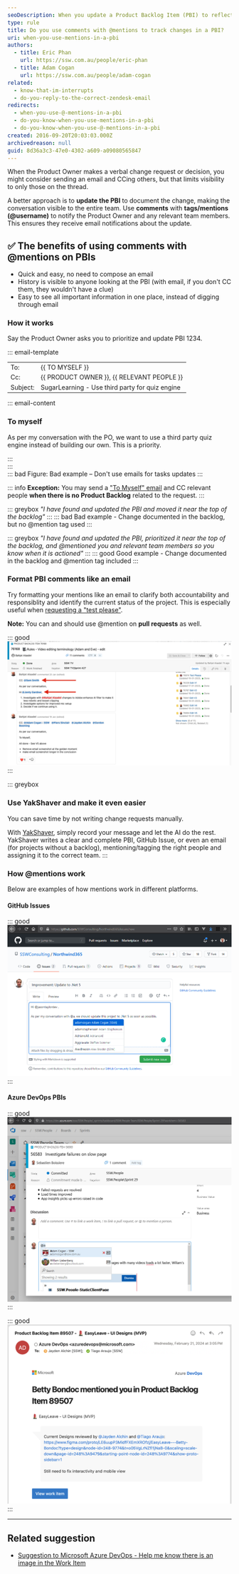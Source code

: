 ```yaml
---
seoDescription: When you update a Product Backlog Item (PBI) to reflect a change verbally requested by the Product Owner, use the discussions feature and mention the user using "@username" instead of sending an email. This keeps track of the conversation and allows everyone involved to stay updated.
type: rule
title: Do you use comments with @mentions to track changes in a PBI?
uri: when-you-use-mentions-in-a-pbi
authors:
  - title: Eric Phan
    url: https://ssw.com.au/people/eric-phan
  - title: Adam Cogan
    url: https://ssw.com.au/people/adam-cogan
related:
  - know-that-im-interrupts
  - do-you-reply-to-the-correct-zendesk-email
redirects:
  - when-you-use-@-mentions-in-a-pbi
  - do-you-know-when-you-use-mentions-in-a-pbi
  - do-you-know-when-you-use-@-mentions-in-a-pbi
created: 2016-09-20T20:03:03.000Z
archivedreason: null
guid: 8d36a3c3-47e0-4302-a609-a09080565847
---
```


When the Product Owner makes a verbal change request or decision, you might consider sending an email and CCing others, but that limits visibility to only those on the thread.

A better approach is to **update the PBI** to document the change, making the conversation visible to the entire team. Use **comments** with **tags/mentions (@username)** to notify the Product Owner and any relevant team members. This ensures they receive email notifications about the update.

<!--endintro-->

## ✅ The benefits of using comments with @mentions on PBIs

* Quick and easy, no need to compose an email
* History is visible to anyone looking at the PBI (with email, if you don't CC them, they wouldn't have a clue)
* Easy to see all important information in one place, instead of digging through email

### How it works

Say the Product Owner asks you to prioritize and update PBI 1234.

::: email-template  

| | |
| -------- | --- |
| To: | {{ TO MYSELF }} |
| Cc: | {{ PRODUCT OWNER }}, {{ RELEVANT PEOPLE }} |
| Subject: | SugarLearning - Use third party for quiz engine |  
::: email-content

### To myself

As per my conversation with the PO, we want to use a third party quiz engine instead of building our own. This is a priority.

:::  
:::  
::: bad
Figure: Bad example – Don't use emails for tasks updates
:::

::: info
**Exception:** You may send a ["To Myself" email](/send-to-myself-emails) and CC relevant people **when there is no Product Backlog** related to the request.
:::

::: greybox
_"I have found and updated the PBI and moved it near the top of the backlog"_
:::
::: bad
Bad example - Change documented in the backlog, but no @mention tag used
:::

::: greybox
_"I have found and updated the PBI, prioritized it near the top of the backlog, and @mentioned you and relevant team members so you know when it is actioned"_
:::
::: good
Good example - Change documented in the backlog and @mention tag included
:::

### Format PBI comments like an email

Try formatting your mentions like an email to clarify both accountability and responsiblity and identify the current status of the project. This is especially useful when [requesting a "test please"](/request-a-test-please).

**Note:** You can and should use @mention on **pull requests** as well.

::: good
![Figure: Good example – Using "Cc" and greetings as you would in an email. Emojis are helpful too! 😊](pbi-formatting-mentions.png)
:::

::: greybox

### Use YakShaver and make it even easier

You can save time by not writing change requests manually.

With [YakShaver](https://yakshaver.ai), simply record your message and let the AI do the rest. YakShaver writes a clear and complete PBI, GitHub Issue, or even an email (for projects without a backlog), mentioning/tagging the right people and assigning it to the correct team.
:::

### How @mentions work

Below are examples of how mentions work in different platforms.

#### GitHub Issues

::: good
![Figure: Good example – Using @ mentions in GitHub](MicrosoftTeams-image.png)
:::

#### Azure DevOps PBIs

::: good
![Figure: Good example – Using @mentions in Azure DevOps discussion](good-mention-pbi.jpg)
:::

::: good
![Figure: Good example – Emails are sent to the users who are mentioned in the discussion, so they can still chime in if any details are needed](pbi-mention-email.png)
:::

---

## Related suggestion

* [Suggestion to Microsoft Azure DevOps - Help me know there is an image in the Work Item](https://bettersoftwaresuggestions.com/microsoft/azure-devops/help-me-know-there-is-an-image-in-the-work-item/)
